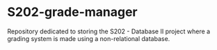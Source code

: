 # S202-grade-manager
Repository dedicated to storing the S202 - Database II project where a grading system is made using a non-relational database.
